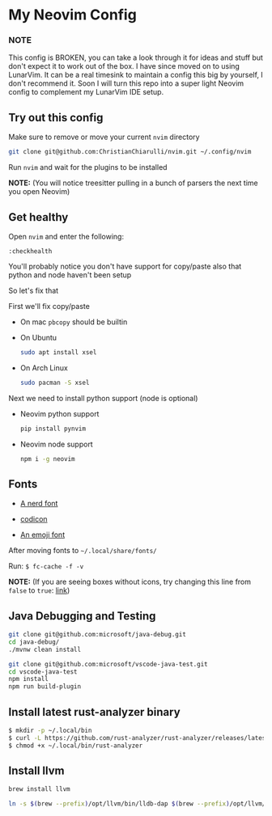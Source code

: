 # My Neovim Config

### NOTE

This config is BROKEN, you can take a look through it for ideas and stuff but don't expect it to work out of the box. I have since moved on to using LunarVim. It can be a real timesink to maintain a config this big by yourself, I don't recommend it. Soon I will turn this repo into a super light Neovim config to complement my LunarVim IDE setup.

## Try out this config

Make sure to remove or move your current `nvim` directory

```sh
git clone git@github.com:ChristianChiarulli/nvim.git ~/.config/nvim
```

Run `nvim` and wait for the plugins to be installed

**NOTE:** (You will notice treesitter pulling in a bunch of parsers the next time you open Neovim)

## Get healthy

Open `nvim` and enter the following:

```
:checkhealth
```

You'll probably notice you don't have support for copy/paste also that python and node haven't been setup

So let's fix that

First we'll fix copy/paste

- On mac `pbcopy` should be builtin

- On Ubuntu

  ```sh
  sudo apt install xsel
  ```

- On Arch Linux

  ```sh
  sudo pacman -S xsel
  ```

Next we need to install python support (node is optional)

- Neovim python support

  ```sh
  pip install pynvim
  ```

- Neovim node support

  ```sh
  npm i -g neovim
  ```

## Fonts

- [A nerd font](https://github.com/ryanoasis/nerd-fonts)

- [codicon](https://github.com/microsoft/vscode-codicons/raw/main/dist/codicon.ttf)
- [An emoji font](https://github.com/googlefonts/noto-emoji/blob/main/fonts/NotoColorEmoji.ttf)

After moving fonts to `~/.local/share/fonts/`

Run: `$ fc-cache -f -v`

**NOTE:** (If you are seeing boxes without icons, try changing this line from `false` to `true`: [link](https://github.com/ChristianChiarulli/nvim/blob/ac41efa237caf3a498077df19a3f31ca4b35caf3/lua/user/icons.lua#L5))

## Java Debugging and Testing

```sh
git clone git@github.com:microsoft/java-debug.git
cd java-debug/
./mvnw clean install
```

```sh
git clone git@github.com:microsoft/vscode-java-test.git
cd vscode-java-test
npm install
npm run build-plugin
```

## Install latest rust-analyzer binary

```sh
$ mkdir -p ~/.local/bin
$ curl -L https://github.com/rust-analyzer/rust-analyzer/releases/latest/download/rust-analyzer-x86_64-unknown-linux-gnu.gz | gunzip -c - > ~/.local/bin/rust-analyzer
$ chmod +x ~/.local/bin/rust-analyzer
```

## Install llvm

```bash
brew install llvm

ln -s $(brew --prefix)/opt/llvm/bin/lldb-dap $(brew --prefix)/opt/llvm/bin/lldb-vscode
```
